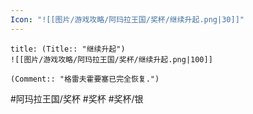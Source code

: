 ```yaml
---
Icon: "![[图片/游戏攻略/阿玛拉王国/奖杯/继续升起.png|30]]"
---
```

```ad-common-silver-trophy
title: (Title:: "继续升起")
![[图片/游戏攻略/阿玛拉王国/奖杯/继续升起.png|100]]

(Comment:: "格雷夫霍要塞已完全恢复.")
```

#阿玛拉王国/奖杯 #奖杯 #奖杯/银
